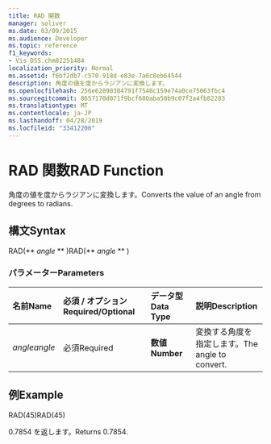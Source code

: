 ```yaml
---
title: RAD 関数
manager: soliver
ms.date: 03/09/2015
ms.audience: Developer
ms.topic: reference
f1_keywords:
- Vis_DSS.chm82251484
localization_priority: Normal
ms.assetid: f6bf2db7-c570-918d-e83e-7a6c8eb64544
description: 角度の値を度からラジアンに変換します。
ms.openlocfilehash: 256e62890384791f7540c159e74a0ce75063fbc4
ms.sourcegitcommit: 8657170d071f9bcf680aba50b9c07f2a4fb82283
ms.translationtype: MT
ms.contentlocale: ja-JP
ms.lasthandoff: 04/28/2019
ms.locfileid: "33412206"
---
```

# <a name="rad-function"></a><span data-ttu-id="1a316-103">RAD 関数</span><span class="sxs-lookup"><span data-stu-id="1a316-103">RAD Function</span></span>

<span data-ttu-id="1a316-104">角度の値を度からラジアンに変換します。</span><span class="sxs-lookup"><span data-stu-id="1a316-104">Converts the value of an angle from degrees to radians.</span></span>
  
## <a name="syntax"></a><span data-ttu-id="1a316-105">構文</span><span class="sxs-lookup"><span data-stu-id="1a316-105">Syntax</span></span>

<span data-ttu-id="1a316-106">RAD(\*\* *angle* \*\* )</span><span class="sxs-lookup"><span data-stu-id="1a316-106">RAD(\*\* *angle* \*\* )</span></span> 
  
### <a name="parameters"></a><span data-ttu-id="1a316-107">パラメーター</span><span class="sxs-lookup"><span data-stu-id="1a316-107">Parameters</span></span>

|<span data-ttu-id="1a316-108">**名前**</span><span class="sxs-lookup"><span data-stu-id="1a316-108">**Name**</span></span>|<span data-ttu-id="1a316-109">**必須 / オプション**</span><span class="sxs-lookup"><span data-stu-id="1a316-109">**Required/Optional**</span></span>|<span data-ttu-id="1a316-110">**データ型**</span><span class="sxs-lookup"><span data-stu-id="1a316-110">**Data Type**</span></span>|<span data-ttu-id="1a316-111">**説明**</span><span class="sxs-lookup"><span data-stu-id="1a316-111">**Description**</span></span>|
|:-----|:-----|:-----|:-----|
| <span data-ttu-id="1a316-112">_angle_</span><span class="sxs-lookup"><span data-stu-id="1a316-112">_angle_</span></span> <br/> |<span data-ttu-id="1a316-113">必須</span><span class="sxs-lookup"><span data-stu-id="1a316-113">Required</span></span>  <br/> |<span data-ttu-id="1a316-114">**数値**</span><span class="sxs-lookup"><span data-stu-id="1a316-114">**Number**</span></span> <br/> |<span data-ttu-id="1a316-115">変換する角度を指定します。</span><span class="sxs-lookup"><span data-stu-id="1a316-115">The angle to convert.</span></span>  <br/> |
   
## <a name="example"></a><span data-ttu-id="1a316-116">例</span><span class="sxs-lookup"><span data-stu-id="1a316-116">Example</span></span>

<span data-ttu-id="1a316-117">RAD(45)</span><span class="sxs-lookup"><span data-stu-id="1a316-117">RAD(45)</span></span> 
  
<span data-ttu-id="1a316-118">0.7854 を返します。</span><span class="sxs-lookup"><span data-stu-id="1a316-118">Returns 0.7854.</span></span> 
  

